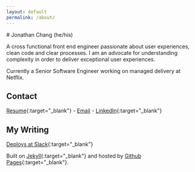 ```yaml
---
layout: default
permalink: /about/
---
```


<div class="p-content__grid">
<div class="p-content" markdown="1">
# Jonathan Chang (he/his)

A cross functional front end engineer passionate about user experiences, clean code and clear processes. I am an advocate for understanding complexity in order to deliver exceptional user experiences.


Currently a Senior Software Engineer working on managed delivery at Netflix.

## Contact

[Resume](/assets/jonathanchang-resume-2021.pdf){:target="_blank"} - [Email](mailto:prancingwithponies@live.com) - [LinkedIn](https://www.linkedin.com/in/jonathan-chang-0585294b){:target="_blank"}

## My Writing
[Deploys at Slack](https://slack.engineering/deploys-at-slack/){:target="_blank"}

Built on [Jekyll](http://jekyllrb.com/){:target="_blank"} and hosted by [Github Pages](https://github.com/dotheygandalf/portfolio/){:target="_blank"}.
<div>
</div>
